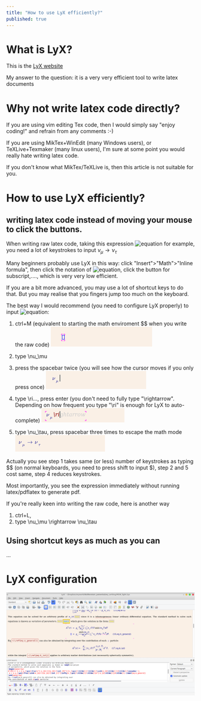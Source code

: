 ```yaml
---
title: "How to use LyX efficiently?"
published: true
---
```



# What is LyX?
This is the [LyX website](https://www.lyx.org/)

My answer to the question:
it is a very very efficient tool to write latex documents

# Why not write latex code directly?
If you are using vim editing Tex code, then I would simply say "enjoy coding!" and refrain from any comments :-)

If you are using MikTex+WinEdit (many Windows users), or TeXLive+Texmaker (many linux users), I'm sure at some point you would really hate writing latex code.

If you don't know what MikTex/TeXLive is, then this article is not suitable for you.

# How to use LyX efficiently?
## writing latex code instead of moving your mouse to click the buttons.
When writing raw latex code, taking this expression 
![equation](https://latex.codecogs.com/gif.download?%24%5Cnu_%5Cmu%20%5Crightarrow%20%5Cnu_%5Ctau%24) for example, you need a lot of keystrokes to input
$\nu_\mu \rightarrow \nu_\tau$

Many beginners probably use LyX in this way:
click "Insert">"Math">"Inline formula", then click the notation of ![equation](https://latex.codecogs.com/gif.download?%24%5Cnu%24), click the button for subscript,...., which is very very low efficient.

If you are a bit more advanced, you may use a lot of shortcut keys to do that. But you may realise that you fingers jump too much on the keyboard.

The best way I would recommend (you need to configure LyX properly) to input ![equation](https://latex.codecogs.com/gif.download?%24%5Cnu_%5Cmu%20%5Crightarrow%20%5Cnu_%5Ctau%24):

1. ctrl+M (equivalent to starting the math enviroment $$ when you write the raw code) 
![Image description](/image/lyx_try_1.png)

2. type \nu_\mu

3. press the spacebar twice (you will see how the cursor moves if you only press once)
![Image description](/image/lyx_try_2.png)

4. type \ri..., press enter (you don't need to fully type "\rightarrow". Depending on how frequent you type "\ri" is enough for LyX to auto-complete)
![Image description](/image/lyx_try_3.png)

5. type \nu_\tau, press spacebar three times to escape the math mode
![Image description](/image/lyx_try_5.png)

Actually you see step 1 takes same (or less) number of keystrokes as typing $$ (on normal keyboards, you need to press shift to input $), step 2 and 5 cost same, step 4 reduces keystrokes.

Most importantly, you see the expression immediately without running latex/pdflatex to generate pdf.

If you're really keen into writing the raw code, here is another way
1. ctrl+L,
2. type \nu_\mu \rightarrow \nu_\tau

## Using shortcut keys as much as you can

...

# LyX configuration
![Image description](/image/lyx_use.png)
